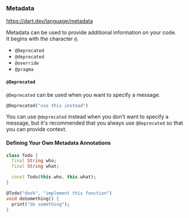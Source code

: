 ### Metadata

https://dart.dev/language/metadata

Metadata can be used to provide additional information on your code.  
It begins with the character `@`.

- `@Deprecated`
- `@deprecated`
- `@override`
- `@pragma`

#### `@Deprecated`

`@Deprecated` can be used when you want to specify a message.

```dart
@Deprecated("use this instead")
```

You can use `@deprecated` instead when you don't want to specify a message, but it's recommended that you always use `@Deprecated` so that you can provide context.

#### Defining Your Own Metadata Annotations

```dart
class Todo {
  final String who;
  final String what;

  const Todo(this.who, this.what);
}

@Todo("dash", "implement this function")
void doSomething() {
  print("do something");
}
```
